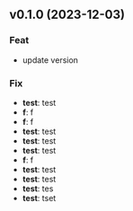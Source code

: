 ## v0.1.0 (2023-12-03)

### Feat

- update version

### Fix

- **test**: test
- **f**: f
- **f**: f
- **test**: test
- **test**: test
- **test**: test
- **f**: f
- **test**: test
- **test**: test
- **test**: tes
- **test**: tset
